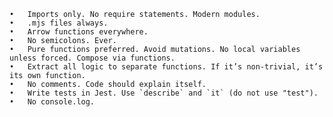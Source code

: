 	•	Imports only. No require statements. Modern modules.
	•	.mjs files always.
	•	Arrow functions everywhere.
	•	No semicolons. Ever.
	•	Pure functions preferred. Avoid mutations. No local variables unless forced. Compose via functions.
	•	Extract all logic to separate functions. If it’s non-trivial, it’s its own function.
	•	No comments. Code should explain itself.
	•	Write tests in Jest. Use `describe` and `it` (do not use "test").
	•	No console.log.
